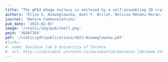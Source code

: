 ```yaml
---
title: "The φPA3 phage nucleus is enclosed by a self-assembling 2D crystalline lattice" 
authors: "Eliza S. Nieweglowska, Axel F. Brilot, Melissa Méndez-Moran, **Claire Kokontis**, Minkyung Baek, Junrui Li, Yifan Cheng, David Baker, Joseph Bondy-Denomy & David A. Agard"
journal: 'Nature Communications'
pub_date: '2023-02-03'
image: '/static/img/pub/shell.png'
pmid: '36807264'
pdf: '/static/pdf/publications/2023-Nieweglowska.pdf'
#links:
#- name: Davidson lab @ University of Toronto
#  url: http://individual.utoronto.ca/davidsonlab/Davidson_lab/Home.html
---
```

